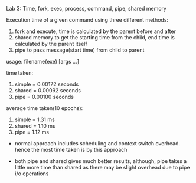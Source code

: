 Lab 3: Time, fork, exec, process, command, pipe, shared memory

Execution time of a given command using three different methods:
1. fork and execute, time is calculated by the parent before and after
2. shared memory to get the starting time from the child, end time is calculated by the parent itself
3. pipe to pass message(start time) from child to parent

usage: filename(exe) <command> [args ...]

time taken:
1. simple = 0.00172 seconds
2. shared =  0.00092 seconds
3. pipe = 0.00100 seconds

average time taken(10 epochs):
1. simple = 1.31 ms
2. shared = 1.10 ms
3. pipe = 1.12 ms

* normal approach includes scheduling and context switch overhead. hence the most time taken is by this approach

* both pipe and shared gives much better results, although,  pipe takes a little more time than shared as there may be slight overhead due to pipe i/o operations